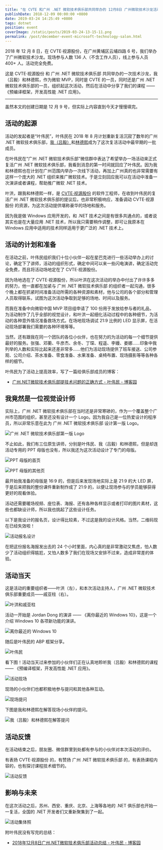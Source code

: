 ```yaml
---
title: "在 CVTE 和广州 .NET 微软技术俱乐部共同举办的 12月8日 广州微软技术沙龙活动"
publishDate: 2018-12-09 00:00:00 +0800
date: 2019-03-24 14:25:49 +0800
tags: dotnet
position: event
coverImage: /static/posts/2019-03-24-13-15-11.png
permalink: /post/december-event-microsoft-technology-salon.html
---
```


2018 年 12 月 8 日，在 CVTE·视源股份，在广州黄埔区云埔四路 6 号，我们举办了广州微软技术沙龙。现场参与人数 136 人（不含工作人员），线上参与人员 400+ 人。活动完全免费。

这是 CVTE·视源股份 和 广州 .NET 微软技术俱乐部 共同举办的一次技术沙龙，我（吕毅）和林德熙，作为微软 MVP，同时是 CVTE 的一员，同时还是广州 .NET 微软技术俱乐部的一员，组织起这次活动，然后在活动中分享了我们的课程 —— 《预编译框架，开发高性能 .NET 应用》。

---

虽然本文的创建日期是 12 月 9 号，但实际上内容直到今天才慢慢填完。

## 活动的起源

活动的发起者是“叶伟民”，叶伟民在 2018 年 8 月计划重新复活沉寂了数年的广州 .NET 微软技术俱乐部，[我（吕毅）](https://mvp.microsoft.com/en-us/PublicProfile/5003225)和[林德熙](https://mvp.microsoft.com/en-us/PublicProfile/5003260)成为了这次复活活动中最早期的一批成员。

在叶伟民在“广州 .NET 微软技术俱乐部”微信群中表达了希望举办一场活动来正式复活广州 .NET 微软技术俱乐部，我看到消息的第一时间就回应了叶伟民。因为我和林德熙也在计划在广州范围内举办一次线下活动，再加上广州真的也非常需要有这样一个庞大的 .NET 组织来推广微软技术。于是立刻回应我可以在活动中准备一次演讲或者课程，帮助推广微软 .NET 技术。

叶洪，跟我和林德熙一样，是 [CVTE·视源股份](https://www.zhipin.com/job_detail/26bf2e69fc65103d1HN539S_FFQ~.html) 的软件工程师，在收到叶伟民的复活广州 .NET 微软技术俱乐部的提议后，也非常积极响应，准备调动 CVTE·视源股份 的资源，为这次活动提供堪称豪华的场地和服务。

因为我是做 Windows 应用开发的，和 .NET 技术之间是有很多共通点的，或者说其实也是在大量应用 .NET 技术，所以我只需要稍作调整，即可让我原本在 Windows 应用中适用的技术同样适用于更广泛的 .NET 技术上。

## 活动的计划和准备

在活动之前，叶伟民组织我们十位小伙伴一起在星巴克进行一些活动举办上的讨论，确定下了讲师，活动的组织形式，确定中间可以来一些闪电演讲，确定活动完全免费，而且将活动场地定在了 CVTE·视源股份。

因为场地选在了 CVTE·视源股份，所以叶洪在这次活动的举办中付出了许许多多的努力，他一直都在加紧与 广州 .NET 微软技术俱乐部 的组织者一起沟通，很多个晚上都在抓紧时间准备活动所需的各种资源和素材，他与公司的各个部分和管理人员取得联系，试图为这次活动争取到足够的场地、时间以及服务。

而我在准备中向微软中国 MVP 项目组申请了 100 份用于发放给参与者的礼品，为活动制作了几乎全部的视觉设计，和叶洪一起细化活动过程中的各种细节，为活动的各种意外情况准备救场方式。在场地现场调试 21:9 比例的 LED 显示屏，在活动现场部署我们需要的各种环境等等。

当然，还有跟我在同一个团队的各位小伙伴，也在努力的为活动的每一个细节提供最好的服务。张强、邓蘅、牛彦杰、余冬、丁琛、程遥、李嫚、娄娜……印象中我列举的人数和实际比起来还差非常多……他们为活动现场提供了班车接送、公司参观、公司介绍、茶水准备、零食准备、水果准备、桌椅布置、现场摄影等等各种各样的细节。

叶伟民为了活动上提高效率，写了一篇给俱乐部成员的博客：

- [广州.NET微软技术俱乐部提技术问题的正确方式 - 叶伟民 - 博客园](https://www.cnblogs.com/adalovelacer/p/how-to-ask-a-questiion.html)

## 我竟然是一位视觉设计师

实际上，广州 .NET 微软技术俱乐部在当时还是非常寒碜的，作为一个覆盖整个广州市范围的组织，甚至还没有设计一个 Logo。因为我自己是一位热爱设计的程序员，所以非常乐意在此为 广州 .NET 微软技术俱乐部 设计第一版 Logo。

![广州 .NET 微软技术俱乐部第一版 Logo](/static/posts/2019-03-24-13-15-11.png)

不止如此，我们有三位原生讲师，分别是叶伟民、我（吕毅）和林德熙，但是却连活动专用的 PPT 母版也没有，所以我还为这次活动设计了专门的母版。

![PPT 母版的首页](/static/posts/2019-01-27-16-31-35.png)

![PPT 母版的其他页](/static/posts/2019-03-24-13-24-45.png)

最开始我准备的母版是 16:9 的，但是后来发现场地实际上是 21:9 的大 LED 屏，于是后来把我的整份课件重新制作成了 21:9 的，以便让现场参与的学员能够获得更好的观看体验。

活动还需要暖场视频、座位表、海报、还有各种各样显示或者打印的图片素材，这些也都缺设计师，所以我也挑起了这些设计任务。

以下是我设计的报名页，设计得比较素，不过这是我的设计风格。当然，二维码现在已经失效啦！

![活动报名设计](/static/posts/2019-01-27-16-53-18.png)

在把这份报名海报发出去的 24 个小时里面，内心真的是非常激动又焦虑，怕人数少了活动组织得尴尬，又怕人数多了我们在现场又安排不过来，造成非常差的体验。

## 活动当天

这是活动的重要组织者——叶洪（左），和本次活动主持人，广州 .NET 微软技术俱乐部重要成员——戚亚柱（右）。

![叶洪和戚亚柱](/static/posts/2019-03-24-14-11-48.png)

活动一开始是 Jordan Dong 的演讲 —— 《离你最近的 Windows 10》，这是一个介绍 Windows 10 各项新功能的演讲。

![离你最近的 Windows 10](/static/posts/2019-03-24-13-54-21.png)

随后是叶伟民的 ABP 框架分享。

![叶伟民](/static/posts/2019-03-24-14-10-57.png)

看下图！活动当天过来参加的小伙伴们正在认真地聆听我（吕毅）和林德熙的课程 —— 《预编译框架，开发高性能 .NET 应用》。

![活动现场](/static/posts/2019-03-24-13-39-20.png)

现场的小伙伴们也都积极地参与提问和其他各种互动。

![现场提问](/static/posts/2019-03-24-14-03-14.png)

下图是我和林德熙在解答现场小伙伴的提问。

![我（吕毅）和林德熙在解答提问](/static/posts/2019-03-24-14-02-41.png)

## 活动反馈

在活动结束之后，朋友圈、微信群里到处都有参与的小伙伴对本次活动的评价。

有表扬 CVTE·视源股份 的，有赞扬 广州 .NET 微软技术俱乐部 的，有表扬课程内容的，也有探讨课程技术细节的。

![活动反馈](/static/posts/2019-03-24-14-20-48.png)

## 影响与未来

在这次活动之后，苏州、西安、重庆、北京、上海等各地的 .NET 俱乐部也开始一一复活，全国的 .NET 开发者们又重新聚集到了一起。

![活动集体照](/static/posts/2019-03-24-14-23-00.png)

附叶伟民没有写完的总结：

- [2018年12月8日广州.NET微软技术俱乐部活动总结 - 叶伟民 - 博客园](https://www.cnblogs.com/adalovelacer/p/summary-of-dec-8-2018-event.html)


